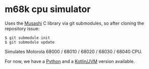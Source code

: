 # m68k cpu simulator

Uses the [Musashi](https://github.com/kstenerud/Musashi) C library via git submodules,
so after cloning the repository issue:

    $ git submodule init
    $ git submodule update


Simulates Motorola 68000 / 68010 / 68020 / 68030 / 68040 CPU.

For now, we have a [Python](python/) and a [Kotlin/JVM](kotlin/) version available.
